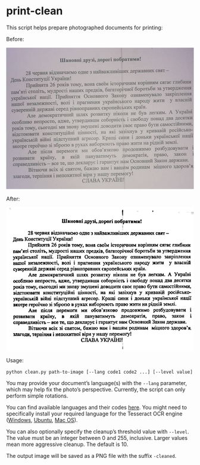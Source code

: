 # print-clean

This script helps prepare photographed documents for printing:

Before:

![before](/demo/demo.jpg)

After:

![after](/demo/demo-cleaned.png)

Usage:

```
python clean.py path-to-image [--lang code1 code2 ...] [--level value]
```

You may provide your document’s language(s) with the `--lang` parameter, which may help fix the photo’s perspective. Currently, the script can only perform simple rotations.

You can find available languages and their codes [here](https://tesseract-ocr.github.io/tessdoc/Data-Files-in-different-versions.html). You might need to specifically install your required language for the Tesseract OCR engine ([Windows](https://stackoverflow.com/a/69958671/430083), [Ubuntu](https://askubuntu.com/a/798492/1064838), [Mac OS](https://stackoverflow.com/a/60595075/430083)).

You can also optionally specify the cleanup’s threshold value with `--level`. The value must be an integer between 0 and 255, inclusive. Larger values mean more aggressive cleanup. The default is 10.

The output image will be saved as a PNG file with the suffix `-cleaned`.